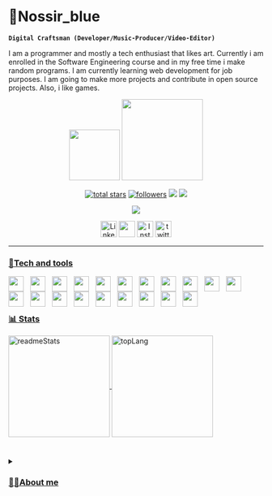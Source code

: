 # 🍃Nossir_blue
**`Digital Craftsman (Developer/Music-Producer/Video-Editor)`**

I am a programmer and mostly a tech enthusiast that likes art.
Currently i am enrolled in the Software Engineering course and in my free time i make random programs. I am currently learning web development for job purposes.
I am going to make more projects and contribute in open source projects.
Also, i like games.

<p align="center">
  <img width="100px" src="https://images-wixmp-ed30a86b8c4ca887773594c2.wixmp.com/f/87599904-e193-4b75-a519-b5ee2820e856/dg9bg9i-30b953d7-edc1-4281-a945-ca01ee1dd616.gif?token=eyJ0eXAiOiJKV1QiLCJhbGciOiJIUzI1NiJ9.eyJzdWIiOiJ1cm46YXBwOjdlMGQxODg5ODIyNjQzNzNhNWYwZDQxNWVhMGQyNmUwIiwiaXNzIjoidXJuOmFwcDo3ZTBkMTg4OTgyMjY0MzczYTVmMGQ0MTVlYTBkMjZlMCIsIm9iaiI6W1t7InBhdGgiOiJcL2ZcLzg3NTk5OTA0LWUxOTMtNGI3NS1hNTE5LWI1ZWUyODIwZTg1NlwvZGc5Ymc5aS0zMGI5NTNkNy1lZGMxLTQyODEtYTk0NS1jYTAxZWUxZGQ2MTYuZ2lmIn1dXSwiYXVkIjpbInVybjpzZXJ2aWNlOmZpbGUuZG93bmxvYWQiXX0.aGo2JHiYHyTPQLuWDvMkfqJdQatsu95Uj2d59fnYd8E" >
  <img width="160px" src="https://i.pinimg.com/originals/32/f1/06/32f1061e12b271ee85dca110818a8622.gif">
</p>

<p align="center">
  <a href="https://github.com/Nossir-blue?tab=repositories&sort=stargazers">
    <img alt="total stars" title="Total stars on GitHub" src="https://custom-icon-badges.demolab.com/github/stars/Nossir-blue?color=55960c&style=for-the-badge&labelColor=488207&logo=star"/></a>
  <a href="https://github.com/Nossir-blue?tab=followers">
    <img alt="followers" title="Follow me on Github" src="https://custom-icon-badges.demolab.com/github/followers/Nossir-blue?color=236ad3&labelColor=1155ba&style=for-the-badge&logo=person-add&label=Follow&logoColor=white"/></a>
  <img src="https://custom-icon-badges.demolab.com/badge/Luanda-Angola-blue?style=for-the-badge&logo=location&logoColor=white">
  <img src="https://komarev.com/ghpvc/?username=Nossir-blue&style=for-the-badge&label=Views&color=b00b69&Color=purple">
</p>

<p align="center">
    <img src="https://readme-typing-svg.demolab.com/?lines=[+Never+back+down,+ +never+give+up]" />
  
</p>

<p align="center">
  <a href="https://www.linkedin.com/in/roger-cruz-a0598b253/"><img width="32px" alt="LinkedIn" title="LinkedIn" src="https://cdn-icons-png.flaticon.com/512/174/174857.png"/></a>
  <a href="https://discord.com/users/504040684760596500" alt="Discord" title="Dev Pro Tips Discord Server"><img width="32px" src="https://uxwing.com/wp-content/themes/uxwing/download/brands-and-social-media/discord-white-icon.png"/></a>
  <a href="https://www.instagram.com/___nossir___/"><img width="32px" alt="Instagram" title="instagram" src="https://upload.wikimedia.org/wikipedia/commons/thumb/a/a5/Instagram_icon.png/768px-Instagram_icon.png"></a>
  <a href="https://x.com/nossir_"><img width="32px" alt="twitter" title="twitter" src="https://uxwing.com/wp-content/themes/uxwing/download/brands-and-social-media/x-social-media-white-icon.png"</a>
</p>
    
___

### 🧰Tech and tools

<img align="left" width="30px" style="padding-right:10px" src="https://cdn.jsdelivr.net/gh/devicons/devicon@latest/icons/html5/html5-plain.svg" />
<img align="left" width="30px" style="padding-right:10px" src="https://cdn.jsdelivr.net/gh/devicons/devicon@latest/icons/css3/css3-plain.svg" />
<img align="left" width="30px" style="padding-right:10px" src="https://cdn.jsdelivr.net/gh/devicons/devicon@latest/icons/javascript/javascript-plain.svg" />
<img align="left" width="30px" style="padding-right:10px" src="https://cdn.jsdelivr.net/gh/devicons/devicon@latest/icons/react/react-original.svg" />
<img align="left" width="30px" style="padding-right:10px" src="https://cdn.jsdelivr.net/gh/devicons/devicon@latest/icons/kotlin/kotlin-plain.svg" />
<img align="left" width="30px" style="padding-right:10px" src="https://cdn.jsdelivr.net/gh/devicons/devicon@latest/icons/java/java-original.svg" />
<img align="left" width="30px" style="padding-right:10px" src="https://cdn.jsdelivr.net/gh/devicons/devicon@latest/icons/spring/spring-original.svg" />
<img align="left" width="30px" style="padding-right:10px" src="https://cdn.jsdelivr.net/gh/devicons/devicon@latest/icons/mysql/mysql-original-wordmark.svg" />
<img align="left" width="30px" style="padding-right:10px" src="https://cdn.jsdelivr.net/gh/devicons/devicon@latest/icons/postgresql/postgresql-plain.svg" />
<img align="left" width="30px" style="padding-right:10px" src="https://cdn.jsdelivr.net/gh/devicons/devicon@latest/icons/mongodb/mongodb-plain.svg" />
<img align="left" width="30px" style="padding-right:10px" src="https://cdn.jsdelivr.net/gh/devicons/devicon@latest/icons/godot/godot-original.svg" />
<img align="left" width="30px" style="padding-right:10px" src="https://cdn.jsdelivr.net/gh/devicons/devicon@latest/icons/linux/linux-original.svg" />
<img align="left" width="30px" style="padding-right:10px" src="https://cdn.jsdelivr.net/gh/devicons/devicon@latest/icons/git/git-plain.svg" />
<img align="left" width="30px" style="padding-right:10px" src="https://cdn.jsdelivr.net/gh/devicons/devicon@latest/icons/github/github-original-wordmark.svg" />
<img align="left" width="30px" style="padding-right:10px" src="https://cdn.jsdelivr.net/gh/devicons/devicon@latest/icons/npm/npm-original-wordmark.svg" />
<img align="left" width="30px" style="padding-right:10px" src="https://cdn.jsdelivr.net/gh/devicons/devicon@latest/icons/docker/docker-plain.svg" />
<p align="center">
  <img align="left" width="30px" style="padding-right:10px" src="https://cdn.jsdelivr.net/gh/devicons/devicon@latest/icons/gradle/gradle-original.svg" />
  <img align="left" width="30px" style="padding-right:10px" src="https://cdn.jsdelivr.net/gh/devicons/devicon@latest/icons/maven/maven-original.svg" />
  <img align="left" width="30px" style="padding-right:10px" src="https://cdn.jsdelivr.net/gh/devicons/devicon@latest/icons/vscode/vscode-original.svg" />
  <img align="left" width="30px" style="padding-right:10px" src="https://cdn.jsdelivr.net/gh/devicons/devicon@latest/icons/intellij/intellij-original.svg" />
</p>
<br><br>

#

### 📊 Stats
          
<img height=200 align="center" src="https://github-readme-stats.vercel.app/api?username=Nossir-blue&show_icons=true&theme=transparent" alt="readmeStats"> <img height=200 align="center" src="https://github-readme-stats.vercel.app/api/top-langs/?username=Nossir-blue&layout=donut&theme=transparent" alt="topLang">
<br>

#

<details>
  <summary><h3>👨‍💻About me</h3></summary>
  I always had the passion for everything tech related but it was all on a superficial level, i always had the dream to make my own games, to create my own OS, to basically create my own digital world and perhaps, to be someone that makes huge contributions for the tech world. I enrolled in the Software Engineering course at "Universidade Metodista de Angola" to porsue my dreams but i was caught of guard by the challenges i had to face but they weren't enough to make me give up on my dreams. Along the way, i've learned a lot of concepts and tools, all this learning phase gave me new desires for my nerd self, i developed the passion for low level programming, i even had the pleasure to make my own drone from scratch and programmed it, i developed the passion for graphics programming which now i have this desire of contributing to a lot of graphics related projects for Linux and of course, web development, which is my main focus.My favorite languages are C and Java, C was my first "love at first keystroke" and i haven't abandoned the language ever since, while Java is a language i have a love-hate relationship with but i've learned to love it and is now my main language for backend/desktop development. I am an "artist", i like making music, i like drawing, i like editing videos and i like programming (yes, i am one of those that considers programming a type of art), they all culminate from my passion of games. I am always taking action because i have this burning desire to fulfil all my goals and dreams.
</details>

